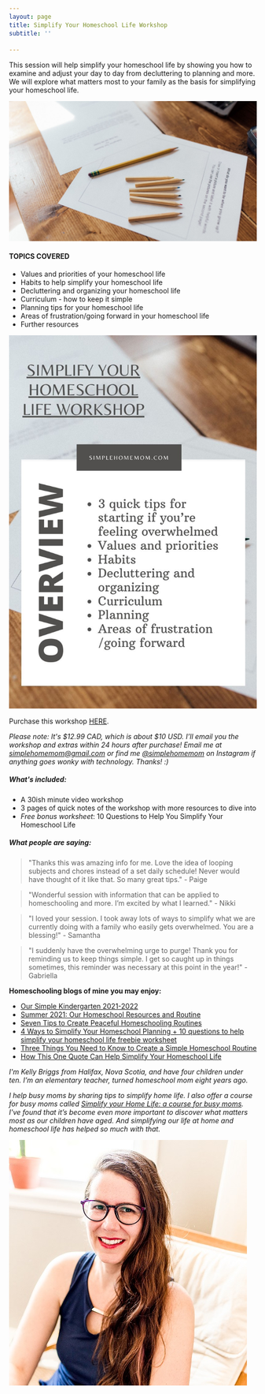 ```yaml
---
layout: page
title: Simplify Your Homeschool Life Workshop
subtitle: ''

---
```

This session will help simplify your homeschool life by showing you how to examine and adjust your day to day from decluttering to planning and more. We will explore what matters most to your family as the basis for simplifying your homeschool life.

![](/uploads/simple-homeschooling-shm.jpg)

#### **TOPICS COVERED**

* Values and priorities of your homeschool life
* Habits to help simplify your homeschool life
* Decluttering and organizing your homeschool life
* Curriculum - how to keep it simple
* Planning tips for your homeschool life
* Areas of frustration/going forward in your homeschool life
* Further resources

![An image overview of the course.](/uploads/simplify-your-homeschool-life-workshop.jpg "Simplify Your Homeschool Life Workshop")

Purchase this workshop [HERE](https://buy.stripe.com/7sI4iqel09CA4EM6op).

_Please note: It's $12.99 CAD, which is about $10 USD. I’ll email you the workshop and extras within 24 hours after purchase! Email me at simplehomemom@gmail.com or find me_ [_@simplehomemom_](https://www.instagram.com/simplehomemom) _on Instagram if anything goes wonky with technology. Thanks! :)_

##### What's included:

* A 30ish minute video workshop
* 3 pages of quick notes of the workshop with more resources to dive into
* _Free bonus worksheet_: 10 Questions to Help You Simplify Your Homeschool Life

##### What people are saying:

> "Thanks this was amazing info for me. Love the idea of looping subjects and chores instead of a set daily schedule! Never would have thought of it like that. So many great tips." - Paige

> "Wonderful session with information that can be applied to homeschooling and more. I’m excited by what I learned." - Nikki

> "I loved your session. I took away lots of ways to simplify what we are currently doing with a family who easily gets overwhelmed. You are a blessing!" - Samantha

> "I suddenly have the overwhelming urge to purge! Thank you for reminding us to keep things simple. I get so caught up in things sometimes, this reminder was necessary at this point in the year!" - Gabriella

**Homeschooling blogs of mine you may enjoy:**

* [Our Simple Kindergarten 2021-2022](https://www.simplehomemom.com/our-simple-kindergarten-2021-2022/)
* [Summer 2021: Our Homeschool Resources and Routine](https://www.simplehomemom.com/summer-2021-homeschool-resources-and-routine/)
* [Seven Tips to Create Peaceful Homeschooling Routines](https://www.simplehomemom.com/seven-tips-to-create-peaceful-homeschooling-routines/)
* [4 Ways to Simplify Your Homeschool Planning + 10 questions to help simplify your homeschool life freebie worksheet](https://www.simplehomemom.com/4-ways-to-simplify-your-homeschool-planning/)
* [Three Things You Need to Know to Create a Simple Homeschool Routine](https://www.simplehomemom.com/three-things-you-need-to-know-to-create-a-simple-homeschool-routine/)
* [How This One Quote Can Help Simplify Your Homeschool Life](https://www.simplehomemom.com/how-this-one-quote-can-help-simplify-your-homeschool-life/)

_I'm Kelly Briggs from Halifax, Nova Scotia, and have four children under ten. I’m an elementary teacher, turned homeschool mom eight years ago._

_I help busy moms by sharing tips to simplify home life. I also offer a course for busy moms called_ [_Simplify your Home Life: a course for busy moms_](https://www.simplehomemom.com/course/)_. I've found that it’s become even more important to discover what matters most as our children have aged. And simplifying our life at home and homeschool life has helped so much with that._

![](/uploads/headshot.jpg)